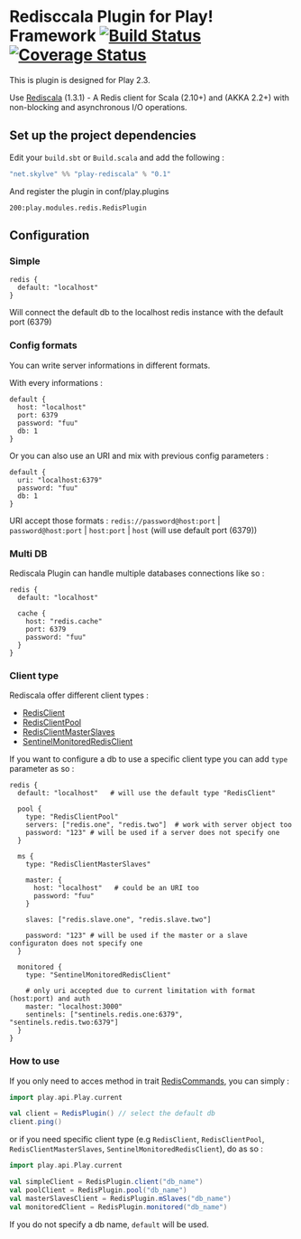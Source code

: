 # Redisccala Plugin for Play! Framework [![Build Status](https://travis-ci.org/skylve/play-rediscala.png?branch=master)](https://travis-ci.org/skylve/play-rediscala) [![Coverage Status](https://coveralls.io/repos/skylve/play-rediscala/badge.png)](https://coveralls.io/r/skylve/play-rediscala)

This is plugin is designed for Play 2.3.

Use [Rediscala](https://github.com/etaty/rediscala) (1.3.1) - A Redis client for Scala (2.10+) and (AKKA 2.2+) with non-blocking and asynchronous I/O operations.

## Set up the project dependencies

Edit your `build.sbt` or `Build.scala` and add the following :

```scala
"net.skylve" %% "play-rediscala" % "0.1"
```

And register the plugin in conf/play.plugins

```
200:play.modules.redis.RedisPlugin
```

## Configuration

### Simple

```
redis {
  default: "localhost"
}
```

Will connect the default db to the localhost redis instance with the default port (6379)

### Config formats

You can write server informations in different formats.

With every informations :

```
default {
  host: "localhost"
  port: 6379
  password: "fuu"
  db: 1
}
```

Or you can also use an URI and mix with previous config parameters :

```
default {
  uri: "localhost:6379"
  password: "fuu"
  db: 1
}
```

URI accept those formats : `redis://password@host:port` | `password@host:port` | `host:port` | `host` (will use default port (6379))

### Multi DB

Rediscala Plugin can handle multiple databases connections like so :

```
redis {
  default: "localhost"

  cache {
    host: "redis.cache"
    port: 6379
    password: "fuu"
  }
}
```

### Client type

Rediscala offer different client types : 
  * [RedisClient](http://etaty.github.io/rediscala/latest/api/index.html#redis.RedisClient)
  * [RedisClientPool](http://etaty.github.io/rediscala/latest/api/index.html#redis.RedisClientPool)
  * [RedisClientMasterSlaves](http://etaty.github.io/rediscala/latest/api/index.html#redis.RedisClientMasterSlaves)
  * [SentinelMonitoredRedisClient](http://etaty.github.io/rediscala/latest/api/index.html#redis.SentinelMonitoredRedisClient)

If you want to configure a db to use a specific client type you can add `type` parameter as so :

```
redis {
  default: "localhost"   # will use the default type "RedisClient"

  pool {
    type: "RedisClientPool"
    servers: ["redis.one", "redis.two"]  # work with server object too
    password: "123" # will be used if a server does not specify one
  }

  ms {
    type: "RedisClientMasterSlaves"
    
    master: {
      host: "localhost"   # could be an URI too
      password: "fuu"
    }

    slaves: ["redis.slave.one", "redis.slave.two"]

    password: "123" # will be used if the master or a slave configuraton does not specify one
  }

  monitored {
    type: "SentinelMonitoredRedisClient"
    
    # only uri accepted due to current limitation with format (host:port) and auth
    master: "localhost:3000"
    sentinels: ["sentinels.redis.one:6379", "sentinels.redis.two:6379"]
  }
}
```

### How to use

If you only need to acces method in trait [RedisCommands](http://etaty.github.io/rediscala/latest/api/index.html#redis.RedisCommands), you can simply :

```scala
import play.api.Play.current

val client = RedisPlugin() // select the default db
client.ping()
```

or if you need specific client type (e.g `RedisClient`, `RedisClientPool`, `RedisClientMasterSlaves`, `SentinelMonitoredRedisClient`), do as so :

```scala
import play.api.Play.current

val simpleClient = RedisPlugin.client("db_name")
val poolClient = RedisPlugin.pool("db_name")
val masterSlavesClient = RedisPlugin.mSlaves("db_name")
val monitoredClient = RedisPlugin.monitored("db_name")
```

If you do not specify a db name, `default` will be used.
